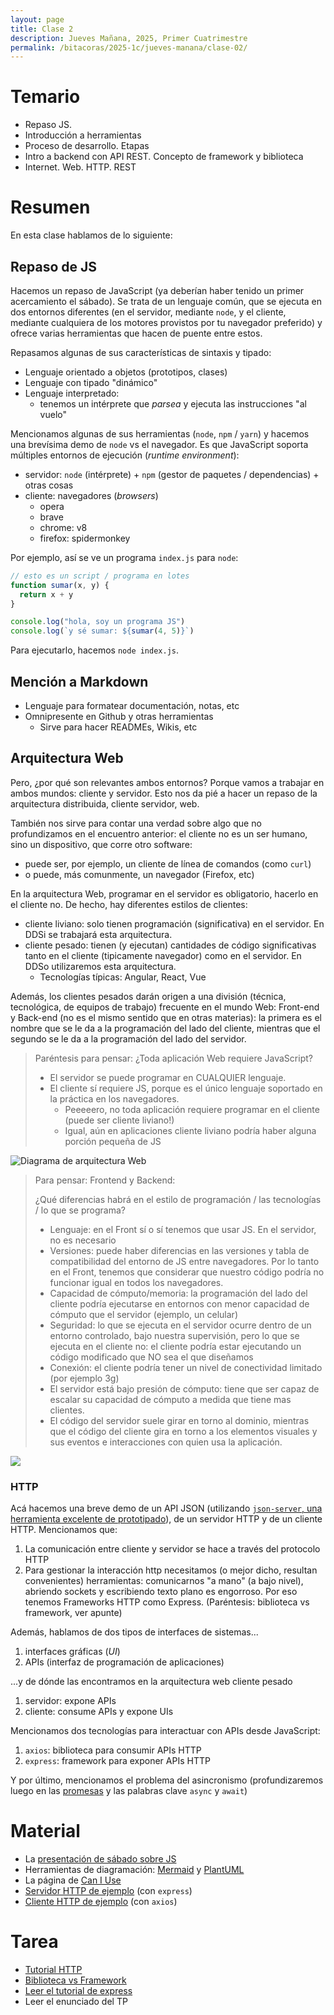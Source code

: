 ```yaml
---
layout: page
title: Clase 2
description: Jueves Mañana, 2025, Primer Cuatrimestre
permalink: /bitacoras/2025-1c/jueves-manana/clase-02/
---
```


# Temario

 * Repaso JS.
 * Introducción a herramientas
 * Proceso de desarrollo. Etapas
 * Intro a backend con API REST. Concepto de framework y biblioteca
 * Internet. Web. HTTP. REST


# Resumen

En esta clase hablamos de lo siguiente:

## Repaso de JS

Hacemos un repaso de JavaScript (ya deberían haber tenido un primer acercamiento el sábado). Se trata de un lenguaje común, que se ejecuta en dos entornos diferentes (en el servidor, mediante `node`, y el cliente, mediante cualquiera de los motores provistos por tu navegador preferido) y ofrece varias herramientas que hacen de puente entre estos.

Repasamos algunas de sus características de sintaxis y tipado:

  - Lenguaje orientado a objetos (prototipos, clases)
  - Lenguaje con tipado "dinámico"
  - Lenguaje interpretado:
      - tenemos un intérprete que _parsea_ y ejecuta las instrucciones "al vuelo"


Mencionamos algunas de sus herramientas (`node`, `npm` / `yarn`) y hacemos una brevísima demo de `node` vs el navegador. Es que JavaScript soporta múltiples entornos de ejecución (_runtime environment_):

   - servidor: `node` (intérprete) + `npm` (gestor de paquetes / dependencias) + otras cosas
   - cliente: navegadores (_browsers_)
      - opera
      - brave
      - chrome: v8
      - firefox: spidermonkey


Por ejemplo, así se ve un programa `index.js` para `node`:

```javascript
// esto es un script / programa en lotes
function sumar(x, y) {
  return x + y
}

console.log("hola, soy un programa JS")
console.log(`y sé sumar: ${sumar(4, 5)}`)
```

Para ejecutarlo, hacemos `node index.js`.

## Mención a Markdown

- Lenguaje para formatear documentación, notas, etc
- Omnipresente en Github y otras herramientas
  - Sirve para hacer READMEs, Wikis, etc


## Arquitectura Web

Pero, ¿por qué son relevantes ambos entornos? Porque vamos a trabajar en ambos mundos: cliente y servidor. Esto nos da pié a hacer un repaso de la arquitectura distribuida, cliente servidor, web.

También nos sirve para contar una verdad sobre algo que no profundizamos en el encuentro anterior: el cliente no es un ser humano, sino un dispositivo, que corre otro software:

  - puede ser, por ejemplo, un cliente de línea de comandos (como `curl`)
  - o puede, más comunmente, un navegador (Firefox, etc)

En la arquitectura Web, programar en el servidor es obligatorio, hacerlo en el cliente no. De hecho, hay diferentes estilos de clientes:
  - cliente liviano: solo tienen programación (significativa) en el servidor. En DDSi se trabajará esta arquitectura.
  - cliente pesado: tienen (y ejecutan) cantidades de código significativas tanto en el cliente (tipicamente navegador) como en el servidor. En DDSo utilizaremos esta arquitectura.
     - Tecnologías típicas: Angular, React, Vue

Además, los clientes pesados darán origen a una división (técnica, tecnológica, de equipos de trabajo) frecuente en el mundo Web: Front-end y Back-end (no es el mismo sentido que en otras materias): la primera es el nombre que se le da a la programación del lado del cliente, mientras que el segundo se le da a la programación del lado del servidor.

>
> Paréntesis para pensar: ¿Toda aplicación Web requiere JavaScript?
>
>  - El servidor se puede programar en CUALQUIER lenguaje.
>  - El cliente sí requiere JS, porque es el único lenguaje soportado en la práctica en los navegadores.
>      - Peeeeero, no toda aplicación requiere programar en el cliente (puede ser cliente liviano!)
>      - Igual, aún en aplicaciones cliente liviano podría haber alguna porción pequeña de JS
>

![Diagrama de arquitectura Web](https://www.plantuml.com/plantuml/png/IqmkoIzI22qkJIpAJEJYuihBJqbLSCx9JCqhIOLmWbEBoZ9JyekukA2g57Jju2gWD508hWu0)


>
> Para pensar: Frontend y Backend:
>
> ¿Qué diferencias habrá en el estilo de programación / las tecnologías / lo que se programa?
>   - Lenguaje: en el Front sí o sí tenemos que usar JS. En el servidor, no es necesario
>   - Versiones: puede haber diferencias en las versiones y tabla de compatibilidad del entorno de JS entre navegadores. Por lo tanto en el Front, tenemos que considerar que nuestro código podría no funcionar igual en todos los navegadores.
>   - Capacidad de cómputo/memoria: la programación del lado del cliente podría ejecutarse en entornos con menor capacidad de cómputo que el servidor (ejemplo, un celular)
>   - Seguridad: lo que se ejecuta en el servidor ocurre dentro de un entorno controlado, bajo nuestra supervisión, pero lo que se ejecuta en el cliente no: el cliente podría estar ejecutando un código modificado que NO sea el que diseñamos
>   - Conexión: el cliente podría tener un nivel de conectividad limitado (por ejemplo 3g)
>   - El servidor está bajo presión de cómputo: tiene que ser capaz de escalar su capacidad de cómputo a medida que tiene mas clientes.
>   - El código del servidor suele girar en torno al dominio, mientras que el código del cliente gira en torno a los elementos visuales y sus eventos e interacciones con quien usa la aplicación.


![](https://www.plantuml.com/plantuml/png/oyjFILK8JYqgoqp9B-82yvnpCbFpIbAvk1Iu4fDByeiKGejB4uioKnMuk60iNJkuAWWD4a8O0m00)

### HTTP

Acá hacemos una breve demo de un API JSON (utilizando [`json-server`, una herramienta excelente de prototipado](https://github.com/typicode/json-server)), de un servidor HTTP y de un cliente HTTP. Mencionamos que:

1. La comunicación entre cliente y servidor se hace a través del protocolo HTTP
2. Para gestionar la interacción http necesitamos (o mejor dicho, resultan convenientes) herramientas: comunicarnos "a mano" (a bajo nivel), abriendo sockets y escribiendo texto plano es engorroso. Por eso tenemos Frameworks HTTP como Express. (Paréntesis: biblioteca vs framework, ver apunte)

Además, hablamos de dos tipos de interfaces de sistemas...
   1. interfaces gráficas (_UI_)
   2. APIs (interfaz de programación de aplicaciones)

...y de dónde las encontramos en la arquitectura web cliente pesado
   1. servidor: expone APIs
   2. cliente: consume APIs y expone UIs

Mencionamos dos tecnologías para interactuar con APIs desde JavaScript:
   1. `axios`: biblioteca para consumir APIs HTTP
   2. `express`: framework para exponer APIs HTTP

Y por último, mencionamos el problema del asincronismo (profundizaremos luego en las [promesas](https://developer.mozilla.org/es/docs/Web/JavaScript/Reference/Global_Objects/Promise) y las palabras clave `async` y `await`)


# Material

 * La [presentación de sábado sobre JS](https://docs.google.com/presentation/d/1DSlTheHfB-q5oMV98c9DQGYWgjIG6RV38k3JpKeDv7E/edit?slide=id.p1#slide=id.p1)
 * Herramientas de diagramación: [Mermaid](https://mermaid.js.org/) y [PlantUML](https://www.plantuml.com/)
 * La página de [Can I Use](https://caniuse.com/)
 * [Servidor HTTP de ejemplo](https://github.com/flbulgarelli/http-tutorial/tree/node-client) (con `express`)
 * [Cliente HTTP de ejemplo](https://github.com/flbulgarelli/http-tutorial/tree/node-server) (con `axios`)

# Tarea

 * [Tutorial HTTP](https://github.com/flbulgarelli/http-tutorial)
 * [Biblioteca vs Framework](https://docs.google.com/document/d/1D_MCoh4J8kL1MAKNlbDgAMu2nYxri-81nZBYOPFWnO0/edit?tab=t.0#heading=h.6ab0fffv8tld)
 * [Leer el tutorial de express](https://docs.google.com/document/d/1Nn6GMzm7bD9tvVi_wGjLbt8X4KEk5IChzXdPpEFK4vY/edit?tab=t.0#heading=h.halhyllz00mo)
 * Leer el enunciado del TP
